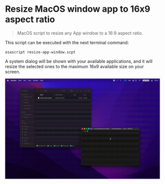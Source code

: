 # Resize MacOS window app to 16x9 aspect ratio

> MacOS script to resize any App window to a 16:9 aspect ratio.

This script can be executed with the next terminal command:

```shell
osascript resize-app-window.scpt
```

A system dialog will be shown with your available applications, and it will resize the selected ones to the maximum 16x9 available size on your screen.

![Resize window app](screen-recording.gif)
